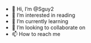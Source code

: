 - 👋 Hi, I’m @Sguy2 
- 👀 I’m interested in reading 
- 🌱 I’m currently learning 
- 💞️ I’m looking to collaborate on 
- 📫 How to reach me 

<!---
Sguy2/Sguy2 is a ✨ special ✨ repository because its `README.md` (this file) appears on your GitHub profile.
You can click the Preview link to take a look at your changes.
--->
